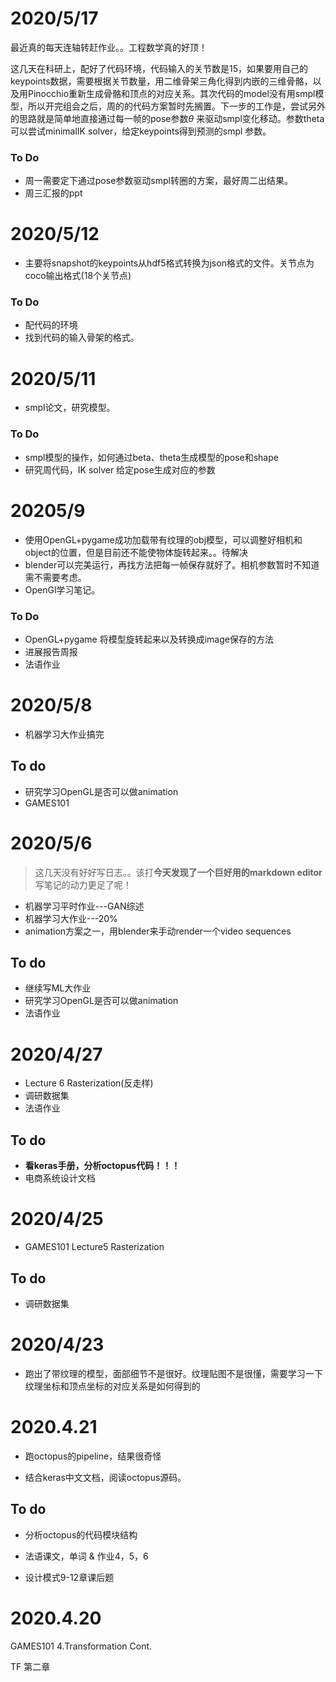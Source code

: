 # 2020/5/17

最近真的每天连轴转赶作业。。工程数学真的好顶！

这几天在科研上，配好了代码环境，代码输入的关节数是15，如果要用自己的keypoints数据，需要根据关节数量，用二维骨架三角化得到内嵌的三维骨骼，以及用Pinocchio重新生成骨骼和顶点的对应关系。其次代码的model没有用smpl模型，所以开完组会之后，周的的代码方案暂时先搁置。下一步的工作是，尝试另外的思路就是简单地直接通过每一帧的pose参数$\theta$ 来驱动smpl变化移动。参数theta可以尝试minimalIK solver，给定keypoints得到预测的smpl 参数。

### To Do

* 周一需要定下通过pose参数驱动smpl转圈的方案，最好周二出结果。
* 周三汇报的ppt

# 2020/5/12

* 主要将snapshot的keypoints从hdf5格式转换为json格式的文件。关节点为coco输出格式(18个关节点)

### To Do

* 配代码的环境
* 找到代码的输入骨架的格式。



# 2020/5/11

* smpl论文，研究模型。

### To Do

- smpl模型的操作，如何通过beta、theta生成模型的pose和shape
- 研究周代码，IK solver 给定pose生成对应的参数



# 20205/9

- 使用OpenGL+pygame成功加载带有纹理的obj模型，可以调整好相机和object的位置，但是目前还不能使物体旋转起来。。待解决
- blender可以完美运行，再找方法把每一帧保存就好了。相机参数暂时不知道需不需要考虑。
- OpenGl学习笔记。



### To Do

- OpenGL+pygame 将模型旋转起来以及转换成image保存的方法
- 进展报告周报
- 法语作业



# 2020/5/8

* 机器学习大作业搞完

## To do

* 研究学习OpenGL是否可以做animation
* GAMES101

# 2020/5/6

> 这几天没有好好写日志。。该打**今天发现了一个巨好用的markdown editor** 写笔记的动力更足了呢！

* 机器学习平时作业---GAN综述
* 机器学习大作业---20%
* animation方案之一，用blender来手动render一个video sequences

## To do

* 继续写ML大作业
* 研究学习OpenGL是否可以做animation
* 法语作业

# 2020/4/27

* Lecture 6 Rasterization(反走样)
* 调研数据集
* 法语作业

## To do

* **看keras手册，分析octopus代码！！！**
* 电商系统设计文档

# 2020/4/25

* GAMES101 Lecture5 Rasterization

## To do

* 调研数据集

# 2020/4/23

* 跑出了带纹理的模型，面部细节不是很好。纹理贴图不是很懂，需要学习一下纹理坐标和顶点坐标的对应关系是如何得到的

# 2020.4.21

* 跑octopus的pipeline，结果很奇怪

* 结合keras中文文档，阅读octopus源码。

## To do

* 分析octopus的代码模块结构

* 法语课文，单词 & 作业4，5，6

* 设计模式9-12章课后题

# 2020.4.20

GAMES101 4.Transformation Cont.

TF 第二章

